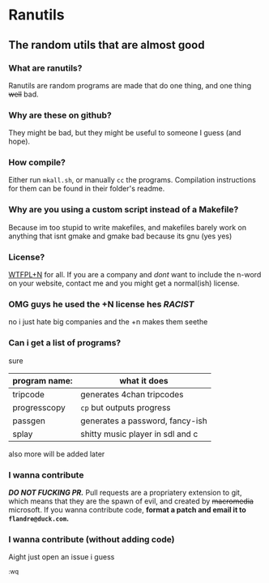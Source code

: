 # Ranutils
## The random utils that are almost good

### What are ranutils?
Ranutils are random programs are made that do one thing, and one thing ~~well~~ bad.
### Why are these on github?
They might be bad, but they might be useful to someone I guess (and hope).
### How compile?
Either run `mkall.sh`, or manually `cc` the programs.
Compilation instructions for them can be found in their folder's readme.
### Why are you using a custom script instead of a Makefile?
Because im too stupid to write makefiles, and makefiles barely work on anything that isnt gmake
and gmake bad because its gnu (yes yes)
### License?
[WTFPL](https://wtfpl.net/txt/copying/)[+N](https://plusnigger.autism.exposed) for all. If you are a company and *dont* want to include the n-word on your website,
contact me and you might get a normal(ish) license.
### OMG guys he used the +N license hes ***RACIST***
no i just hate big companies and the +n makes them seethe
### Can i get a list of programs?
sure

| program name: | what it does                     |
|---------------|----------------------------------|
| tripcode      | generates 4chan tripcodes        |
| progresscopy  | `cp` but outputs progress        |
| passgen       | generates a password, fancy-ish  |
| splay         | shitty music player in sdl and c |

also more will be added later
### I wanna contribute
***DO NOT FUCKING PR.*** Pull requests are a propriatery extension to git, which means
that they are the spawn of evil, and created by ~~macromedia~~ microsoft. If you wanna
contribute code, **format a patch and email it to `flandre@duck.com`.**
### I wanna contribute (without adding code)
Aight just open an issue i guess

<sub>:wq</sub>
